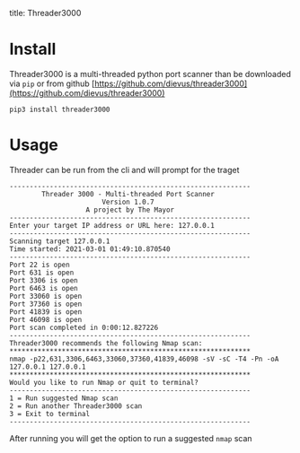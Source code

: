 title: Threader3000

# Install

Threader3000 is a multi-threaded python port scanner than be downloaded via `pip` or from github [https://github.com/dievus/threader3000](https://github.com/dievus/threader3000)

```
pip3 install threader3000
```

# Usage

Threader can be run from the cli and will prompt for the traget

```
------------------------------------------------------------
        Threader 3000 - Multi-threaded Port Scanner          
                       Version 1.0.7                    
                   A project by The Mayor               
------------------------------------------------------------
Enter your target IP address or URL here: 127.0.0.1
------------------------------------------------------------
Scanning target 127.0.0.1
Time started: 2021-03-01 01:49:10.870540
------------------------------------------------------------
Port 22 is open
Port 631 is open
Port 3306 is open
Port 6463 is open
Port 33060 is open
Port 37360 is open
Port 41839 is open
Port 46098 is open
Port scan completed in 0:00:12.827226
------------------------------------------------------------
Threader3000 recommends the following Nmap scan:
************************************************************
nmap -p22,631,3306,6463,33060,37360,41839,46098 -sV -sC -T4 -Pn -oA 127.0.0.1 127.0.0.1
************************************************************
Would you like to run Nmap or quit to terminal?
------------------------------------------------------------
1 = Run suggested Nmap scan
2 = Run another Threader3000 scan
3 = Exit to terminal
------------------------------------------------------------
```

After running you will get the option to run a suggested `nmap` scan